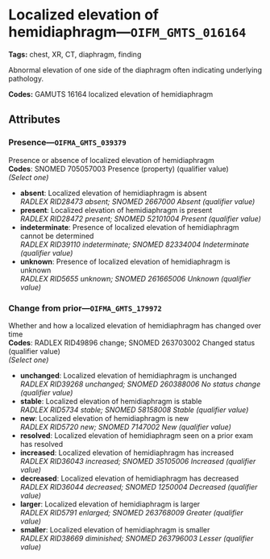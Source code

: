 # Localized elevation of hemidiaphragm—`OIFM_GMTS_016164`

**Tags:** chest, XR, CT, diaphragm, finding

Abnormal elevation of one side of the diaphragm often indicating underlying pathology.

**Codes:** GAMUTS 16164 localized elevation of hemidiaphragm

## Attributes

### Presence—`OIFMA_GMTS_039379`

Presence or absence of localized elevation of hemidiaphragm  
**Codes**: SNOMED 705057003 Presence (property) (qualifier value)  
*(Select one)*

- **absent**: Localized elevation of hemidiaphragm is absent  
_RADLEX RID28473 absent; SNOMED 2667000 Absent (qualifier value)_
- **present**: Localized elevation of hemidiaphragm is present  
_RADLEX RID28472 present; SNOMED 52101004 Present (qualifier value)_
- **indeterminate**: Presence of localized elevation of hemidiaphragm cannot be determined  
_RADLEX RID39110 indeterminate; SNOMED 82334004 Indeterminate (qualifier value)_
- **unknown**: Presence of localized elevation of hemidiaphragm is unknown  
_RADLEX RID5655 unknown; SNOMED 261665006 Unknown (qualifier value)_

### Change from prior—`OIFMA_GMTS_179972`

Whether and how a localized elevation of hemidiaphragm has changed over time  
**Codes**: RADLEX RID49896 change; SNOMED 263703002 Changed status (qualifier value)  
*(Select one)*

- **unchanged**: Localized elevation of hemidiaphragm is unchanged  
_RADLEX RID39268 unchanged; SNOMED 260388006 No status change (qualifier value)_
- **stable**: Localized elevation of hemidiaphragm is stable  
_RADLEX RID5734 stable; SNOMED 58158008 Stable (qualifier value)_
- **new**: Localized elevation of hemidiaphragm is new  
_RADLEX RID5720 new; SNOMED 7147002 New (qualifier value)_
- **resolved**: Localized elevation of hemidiaphragm seen on a prior exam has resolved  
- **increased**: Localized elevation of hemidiaphragm has increased  
_RADLEX RID36043 increased; SNOMED 35105006 Increased (qualifier value)_
- **decreased**: Localized elevation of hemidiaphragm has decreased  
_RADLEX RID36044 decreased; SNOMED 1250004 Decreased (qualifier value)_
- **larger**: Localized elevation of hemidiaphragm is larger  
_RADLEX RID5791 enlarged; SNOMED 263768009 Greater (qualifier value)_
- **smaller**: Localized elevation of hemidiaphragm is smaller  
_RADLEX RID38669 diminished; SNOMED 263796003 Lesser (qualifier value)_